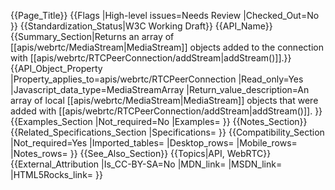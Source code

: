 {{Page_Title}}
{{Flags
|High-level issues=Needs Review
|Checked_Out=No
}}
{{Standardization_Status|W3C Working Draft}}
{{API_Name}}
{{Summary_Section|Returns an array of [[apis/webrtc/MediaStream|MediaStream]] objects added to the connection with [[apis/webrtc/RTCPeerConnection/addStream|addStream()]].}}
{{API_Object_Property
|Property_applies_to=apis/webrtc/RTCPeerConnection
|Read_only=Yes
|Javascript_data_type=MediaStreamArray
|Return_value_description=An array of local [[apis/webrtc/MediaStream|MediaStream]] objects that were added with [[apis/webrtc/RTCPeerConnection/addStream|addStream()]].
}}
{{Examples_Section
|Not_required=No
|Examples=
}}
{{Notes_Section}}
{{Related_Specifications_Section
|Specifications=
}}
{{Compatibility_Section
|Not_required=Yes
|Imported_tables=
|Desktop_rows=
|Mobile_rows=
|Notes_rows=
}}
{{See_Also_Section}}
{{Topics|API, WebRTC}}
{{External_Attribution
|Is_CC-BY-SA=No
|MDN_link=
|MSDN_link=
|HTML5Rocks_link=
}}